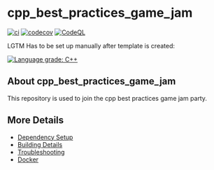 # cpp_best_practices_game_jam

[![ci](https://github.com/WenjunHuang/cpp_best_practices_game_jam/actions/workflows/ci.yml/badge.svg)](https://github.com/WenjunHuang/cpp_best_practices_game_jam/actions/workflows/ci.yml)
[![codecov](https://codecov.io/gh/WenjunHuang/cpp_best_practices_game_jam/branch/main/graph/badge.svg)](https://codecov.io/gh/WenjunHuang/cpp_best_practices_game_jam)
[![CodeQL](https://github.com/WenjunHuang/cpp_best_practices_game_jam/actions/workflows/codeql-analysis.yml/badge.svg)](https://github.com/WenjunHuang/cpp_best_practices_game_jam/actions/workflows/codeql-analysis.yml)

LGTM Has to be set up manually after template is created:

[![Language grade: C++](https://img.shields.io/lgtm/grade/cpp/github/WenjunHuang/cpp_best_practices_game_jam)](https://lgtm.com/projects/g/WenjunHuang/cpp_best_practices_game_jam/context:cpp)

## About cpp_best_practices_game_jam
This repository is used to join the cpp best practices game jam party.


## More Details

 * [Dependency Setup](README_dependencies.md)
 * [Building Details](README_building.md)
 * [Troubleshooting](README_troubleshooting.md)
 * [Docker](README_docker.md)
